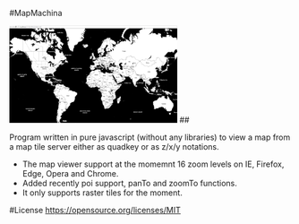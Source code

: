 #MapMachina


<img src="https://github.com/Frederoche/MapMachina/blob/master/map.png" width=300>
##

Program written in pure javascript (without any libraries) to view a map from a map tile server either as quadkey or as z/x/y notations.
<br/>
- The map viewer support at the momemnt 16 zoom levels on IE, Firefox, Edge, Opera and Chrome.
- Added recently poi support, panTo and zoomTo functions.
- It only supports raster tiles for the moment.

#License
 https://opensource.org/licenses/MIT
